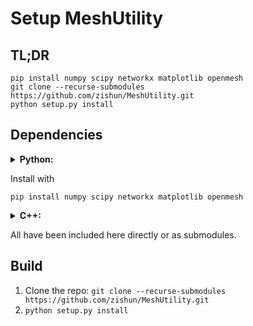 # Setup MeshUtility

## TL;DR
```
pip install numpy scipy networkx matplotlib openmesh
git clone --recurse-submodules https://github.com/zishun/MeshUtility.git
python setup.py install
```

## Dependencies

<details>
<summary>
<b>
Python:
</b>
</summary>

* numpy
* scipy
* networkx
* matplotlib
* openmesh

</details>


Install with 
```shell
pip install numpy scipy networkx matplotlib openmesh
```

<details>
<summary>
<b>
C++:
</b>
</summary>

* Eigen
* OpenMesh
* libigl
* geodesic: Danil Kirsanov's implementation of MMP algorithm.
* ShapeOp

</details>

All have been included here directly or as submodules.

## Build
1. Clone the repo: ```git clone --recurse-submodules https://github.com/zishun/MeshUtility.git```
2. ```python setup.py install```
